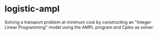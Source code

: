 # logistic-ampl
Solving a transport problem at minimum cost by constructing an "Integer Linear Programming" model using the AMPL program and Cplex as solver. 

